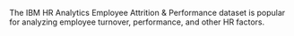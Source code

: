 The IBM HR Analytics Employee Attrition & Performance dataset is popular for analyzing employee turnover, performance, and other HR factors.
